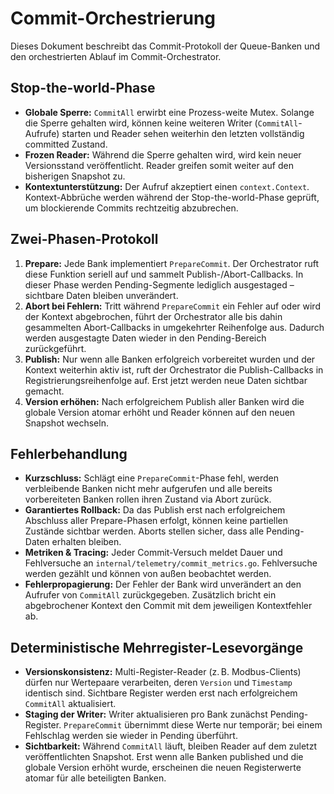 # Commit-Orchestrierung

Dieses Dokument beschreibt das Commit-Protokoll der Queue-Banken und den orchestrierten Ablauf im Commit-Orchestrator.

## Stop-the-world-Phase

* **Globale Sperre:** `CommitAll` erwirbt eine Prozess-weite Mutex. Solange die Sperre gehalten wird, können keine weiteren Writer (`CommitAll`-Aufrufe) starten und Reader sehen weiterhin den letzten vollständig committed Zustand.
* **Frozen Reader:** Während die Sperre gehalten wird, wird kein neuer Versionsstand veröffentlicht. Reader greifen somit weiter auf den bisherigen Snapshot zu.
* **Kontextunterstützung:** Der Aufruf akzeptiert einen `context.Context`. Kontext-Abbrüche werden während der Stop-the-world-Phase geprüft, um blockierende Commits rechtzeitig abzubrechen.

## Zwei-Phasen-Protokoll

1. **Prepare:** Jede Bank implementiert `PrepareCommit`. Der Orchestrator ruft diese Funktion seriell auf und sammelt Publish-/Abort-Callbacks. In dieser Phase werden Pending-Segmente lediglich ausgestaged – sichtbare Daten bleiben unverändert.
2. **Abort bei Fehlern:** Tritt während `PrepareCommit` ein Fehler auf oder wird der Kontext abgebrochen, führt der Orchestrator alle bis dahin gesammelten Abort-Callbacks in umgekehrter Reihenfolge aus. Dadurch werden ausgestagte Daten wieder in den Pending-Bereich zurückgeführt.
3. **Publish:** Nur wenn alle Banken erfolgreich vorbereitet wurden und der Kontext weiterhin aktiv ist, ruft der Orchestrator die Publish-Callbacks in Registrierungsreihenfolge auf. Erst jetzt werden neue Daten sichtbar gemacht.
4. **Version erhöhen:** Nach erfolgreichem Publish aller Banken wird die globale Version atomar erhöht und Reader können auf den neuen Snapshot wechseln.

## Fehlerbehandlung

* **Kurzschluss:** Schlägt eine `PrepareCommit`-Phase fehl, werden verbleibende Banken nicht mehr aufgerufen und alle bereits vorbereiteten Banken rollen ihren Zustand via Abort zurück.
* **Garantiertes Rollback:** Da das Publish erst nach erfolgreichem Abschluss aller Prepare-Phasen erfolgt, können keine partiellen Zustände sichtbar werden. Aborts stellen sicher, dass alle Pending-Daten erhalten bleiben.
* **Metriken & Tracing:** Jeder Commit-Versuch meldet Dauer und Fehlversuche an `internal/telemetry/commit_metrics.go`. Fehlversuche werden gezählt und können von außen beobachtet werden.
* **Fehlerpropagierung:** Der Fehler der Bank wird unverändert an den Aufrufer von `CommitAll` zurückgegeben. Zusätzlich bricht ein abgebrochener Kontext den Commit mit dem jeweiligen Kontextfehler ab.

## Deterministische Mehrregister-Lesevorgänge

* **Versionskonsistenz:** Multi-Register-Reader (z. B. Modbus-Clients) dürfen nur Wertepaare verarbeiten, deren `Version` und `Timestamp` identisch sind. Sichtbare Register werden erst nach erfolgreichem `CommitAll` aktualisiert.
* **Staging der Writer:** Writer aktualisieren pro Bank zunächst Pending-Register. `PrepareCommit` übernimmt diese Werte nur temporär; bei einem Fehlschlag werden sie wieder in Pending überführt.
* **Sichtbarkeit:** Während `CommitAll` läuft, bleiben Reader auf dem zuletzt veröffentlichten Snapshot. Erst wenn alle Banken published und die globale Version erhöht wurde, erscheinen die neuen Registerwerte atomar für alle beteiligten Banken.
